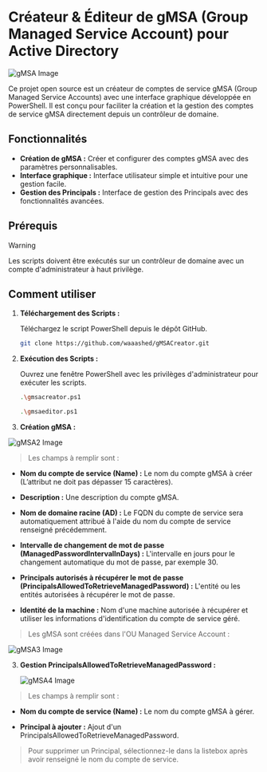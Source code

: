 # Créateur & Éditeur de gMSA (Group Managed Service Account) pour Active Directory

![gMSA Image](https://i.postimg.cc/TP7RPQf8/logogmsa.jpg) <!-- Remplacer ce lien par une image pertinente pour le projet -->

Ce projet open source est un créateur de comptes de service gMSA (Group Managed Service Accounts) avec une interface graphique développée en PowerShell. Il est conçu pour faciliter la création et la gestion des comptes de service gMSA directement depuis un contrôleur de domaine.

## Fonctionnalités

- **Création de gMSA :** Créer et configurer des comptes gMSA avec des paramètres personnalisables.
- **Interface graphique :** Interface utilisateur simple et intuitive pour une gestion facile.
- **Gestion des Principals :** Interface de gestion des Principals avec des fonctionnalités avancées.

## Prérequis

> [!WARNING]
> Les scripts doivent être exécutés sur un contrôleur de domaine avec un compte d'administrateur à haut privilège.

## Comment utiliser

1. **Téléchargement des Scripts :**

   Téléchargez le script PowerShell depuis le dépôt GitHub.

   ```bash
   git clone https://github.com/waaashed/gMSACreator.git

2. **Exécution des Scripts :**

   Ouvrez une fenêtre PowerShell avec les privilèges d'administrateur pour exécuter les scripts.

   ```bash
   .\gmsacreator.ps1
   ```

   ```bash
   .\gmsaeditor.ps1

2. **Création gMSA :**

![gMSA2 Image](https://i.postimg.cc/7ZRsYTds/Capture.png)


> Les champs à remplir sont :

- **Nom du compte de service (Name) :** Le nom du compte gMSA à créer (L’attribut ne doit pas dépasser 15 caractères).

- **Description :** Une description du compte gMSA.

- **Nom de domaine racine (AD) :** Le FQDN du compte de service sera automatiquement attribué à l'aide du nom du compte de service renseigné précédemment.

- **Intervalle de changement de mot de passe (ManagedPasswordIntervalInDays) :** L'intervalle en jours pour le changement automatique du mot de passe, par exemple 30.

- **Principals autorisés à récupérer le mot de passe (PrincipalsAllowedToRetrieveManagedPassword) :** L'entité ou les entités autorisées à récupérer le mot de passe. 

- **Identité de la machine :** Nom d'une machine autorisée à récupérer et utiliser les informations d'identification du compte de service géré.

> Les gMSA sont créées dans l'OU Managed Service Account : 

![gMSA3 Image](https://i0.wp.com/azurecloudai.blog/wp-content/uploads/2024/01/6acaf-image-38.png)

3. **Gestion PrincipalsAllowedToRetrieveManagedPassword :**

   ![gMSA4 Image](https://i.postimg.cc/WbbLCyNW/Capture.png)
   

> Les champs à remplir sont :

- **Nom du compte de service (Name) :** Le nom du compte gMSA à gérer.

- **Principal à ajouter :** Ajout d'un PrincipalsAllowedToRetrieveManagedPassword.
  

> Pour supprimer un Principal, sélectionnez-le dans la listebox après avoir renseigné le nom du compte de service.


